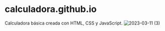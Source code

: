 # calculadora.github.io
Calculadora básica creada con HTML, CSS y JavaScript.
![2023-03-11 (3)](https://user-images.githubusercontent.com/123248168/224489454-42318c94-3955-4781-b60c-9cd939bf963f.png)
